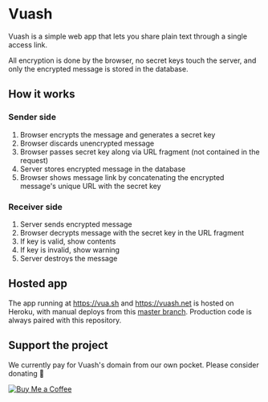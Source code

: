 # Vuash

Vuash is a simple web app that lets you share plain text through a single access link.

All encryption is done by the browser, no secret keys touch the server, and only the encrypted message is stored in the database.


## How it works


### Sender side

1. Browser encrypts the message and generates a secret key
2. Browser discards unencrypted message
3. Browser passes secret key along via URL fragment (not contained in the request)
4. Server stores encrypted message in the database
5. Browser shows message link by concatenating the encrypted message's unique URL with the secret key


### Receiver side

1. Server sends encrypted message
2. Browser decrypts message with the secret key in the URL fragment
3. If key is valid, show contents
4. If key is invalid, show warning
5. Server destroys the message


## Hosted app

The app running at https://vua.sh and https://vuash.net is hosted on Heroku, with manual deploys from this [master branch](https://gitlab.com/broworkers/vuash/tree/master/). Production code is always paired with this repository.


## Support the project

We currently pay for Vuash's domain from our own pocket. Please consider donating 🙏

[![Buy Me a Coffee](https://www.buymeacoffee.com/assets/img/custom_images/orange_img.png)](https://www.buymeacoffee.com/rmasoni)
